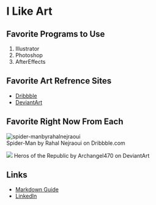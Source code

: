 # I Like Art

## Favorite Programs to Use 
1. Illustrator
2. Photoshop
3. AfterEffects

## Favorite Art Refrence Sites
* [Dribbble](https://dribbble.com/)
* [DeviantArt](https://www.deviantart.com/)

## Favorite Right Now From Each
![spider-manbyrahalnejraoui](https://cdn.dribbble.com/users/94598/screenshots/9674312/media/f2f603be6657b5360e7f571de984fc49.png)
<br/>
Spider-Man by Rahal Nejraoui on Dribbble.com



![](https://images-wixmp-ed30a86b8c4ca887773594c2.wixmp.com/f/da69591c-dfd3-40bc-9ce0-5e5c01548a33/ddoz2na-8c231db6-6ca5-4270-8ef9-274425c4569b.jpg/v1/fill/w_1192,h_670,q_70,strp/heroes_of_the_republic__sfm_4k__by_archangel470_ddoz2na-pre.jpg?token=eyJ0eXAiOiJKV1QiLCJhbGciOiJIUzI1NiJ9.eyJzdWIiOiJ1cm46YXBwOjdlMGQxODg5ODIyNjQzNzNhNWYwZDQxNWVhMGQyNmUwIiwiaXNzIjoidXJuOmFwcDo3ZTBkMTg4OTgyMjY0MzczYTVmMGQ0MTVlYTBkMjZlMCIsIm9iaiI6W1t7ImhlaWdodCI6Ijw9MjE2MCIsInBhdGgiOiJcL2ZcL2RhNjk1OTFjLWRmZDMtNDBiYy05Y2UwLTVlNWMwMTU0OGEzM1wvZGRvejJuYS04YzIzMWRiNi02Y2E1LTQyNzAtOGVmOS0yNzQ0MjVjNDU2OWIuanBnIiwid2lkdGgiOiI8PTM4NDAifV1dLCJhdWQiOlsidXJuOnNlcnZpY2U6aW1hZ2Uub3BlcmF0aW9ucyJdfQ.xxXSzpDL9MFRZU2RZ33fU3V4pfZEQhXKkCuNiDjXadM)
Heros of the Republic by Archangel470 on DeviantArt

## Links
* [Markdown Guide](https://github.com/adam-p/markdown-here/wiki/Markdown-Cheatsheet#images)
* [LinkedIn](https://www.linkedin.com/in/noah-mahlberg/)



